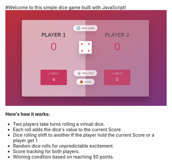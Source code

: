 #Welcome to this simple dice game built with JavaScript!
![Dice Game ScreenShot](Dice-game-ScreenShot.png)

 <strong>Here's how it works:</strong>
<ul>
<li>Two players take turns rolling a virtual dice.</li>
<li>Each roll adds the dice's value to the current Score</li>
<li>Dice rolling shift to another If the  player hold the current Score or a player get 1.</li>
<li>Random dice rolls for unpredictable excitement.</li>
<li>Score tracking for both players.</li>
<li>Winning condition based on reaching 50 points.</li>

</ul>